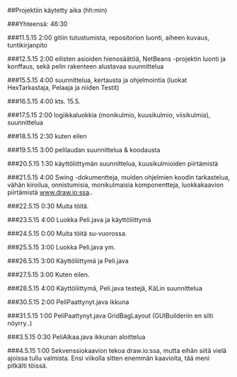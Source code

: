 ##Projektiin käytetty aika (hh:min)

###Yhteensä: 46:30

###11.5.15
 2:00 gitiin tutustumista, repositorion luonti, aiheen kuvaus, tuntikirjanpito

###12.5.15
 2:00 eilisten asioiden hienosäätöä, NetBeans -projektin luonti ja konffaus, sekä pelin rakenteen alustavaa suunnittelua

###15.5.15
 4:00 suunnittelua, kertausta ja ohjelmointia (luokat HexTarkastaja, Pelaaja ja niiden Testit)

###16.5.15
 4:00 kts. 15.5.

###17.5.15
 2:00 logiikkaluokkia (monikulmio, kuusikulmio, viisikulmia), suunnittelua

###18.5.15
 2:30 kuten eilen

###19.5.15
 3:00 pelilaudan suunnittelua & koodausta

###20.5.15
 1:30 käyttöliittymän suunnittelua, kuusikulmioiden piirtämistä

###21.5.15
 4:00 Swing -dokumentteja, muiden ohjelmien koodin tarkastelua, vähän kiroilua, onnistumisia, monikulmaisia komponentteja, luokkakaavion piirtämistä www.draw.io:ssa.. 

###22.5.15
 0:30 Muita töitä.

###23.5.15
 4:00 Luokka Peli.java ja käyttöliittymä

###24.5.15
 0:00 Muita töitä su-vuorossa.

###25.5.15
 3:00 Luokka Peli.java ym.

###26.5.15
 3:00 Käyttöliittymä ja Peli.java

###27.5.15
 3:00 Kuten eilen.

###28.5.15
 4:00 Käyttöliittymä, Peli.java testejä, KäLin suunnittelua 

###30.5.15
 2:00 PeliPaattynyt.java ikkuna

###31.5.15
 1:00 PeliPaattynyt.java GridBagLayout (GUIBuilderiin en silti nöyrry..)

###3.5.15
 0:30 PeliAlkaa.java ikkunan aloittelua

###4.5.15
 1:00 Sekvenssiokaavion tekoa draw.io:ssa, mutta eihän siitä vielä ajoissa tullu valmista. Ensi viikolla sitten enemmän kaavioita, tää meni pitkälti töissä. 
